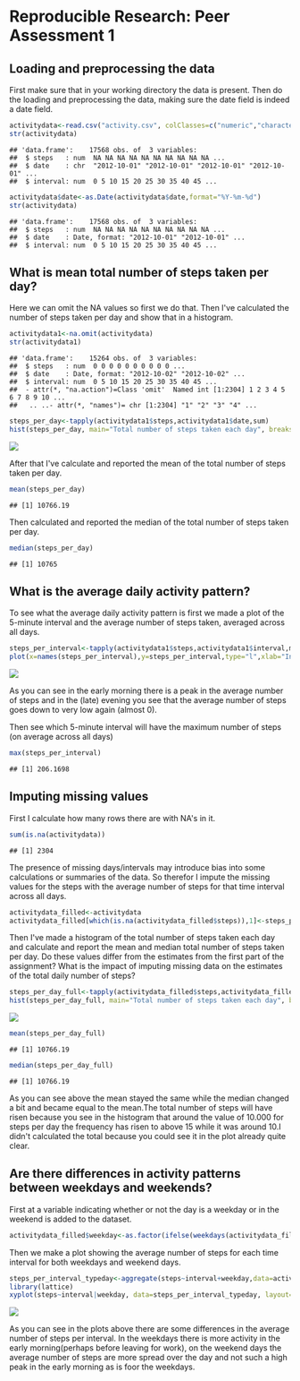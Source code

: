 # Reproducible Research: Peer Assessment 1


## Loading and preprocessing the data
First make sure that in your working directory the data is present.
Then do the loading and preprocessing the data, making sure the date field is indeed a date field.


```r
activitydata<-read.csv("activity.csv", colClasses=c("numeric","character","numeric"))
str(activitydata)
```

```
## 'data.frame':	17568 obs. of  3 variables:
##  $ steps   : num  NA NA NA NA NA NA NA NA NA NA ...
##  $ date    : chr  "2012-10-01" "2012-10-01" "2012-10-01" "2012-10-01" ...
##  $ interval: num  0 5 10 15 20 25 30 35 40 45 ...
```

```r
activitydata$date<-as.Date(activitydata$date,format="%Y-%m-%d")
str(activitydata)
```

```
## 'data.frame':	17568 obs. of  3 variables:
##  $ steps   : num  NA NA NA NA NA NA NA NA NA NA ...
##  $ date    : Date, format: "2012-10-01" "2012-10-01" ...
##  $ interval: num  0 5 10 15 20 25 30 35 40 45 ...
```


## What is mean total number of steps taken per day?
Here we can omit the NA values so first we do that.
Then I've calculated the number of steps taken per day and show that in a histogram.

```r
activitydata1<-na.omit(activitydata)
str(activitydata1)
```

```
## 'data.frame':	15264 obs. of  3 variables:
##  $ steps   : num  0 0 0 0 0 0 0 0 0 0 ...
##  $ date    : Date, format: "2012-10-02" "2012-10-02" ...
##  $ interval: num  0 5 10 15 20 25 30 35 40 45 ...
##  - attr(*, "na.action")=Class 'omit'  Named int [1:2304] 1 2 3 4 5 6 7 8 9 10 ...
##   .. ..- attr(*, "names")= chr [1:2304] "1" "2" "3" "4" ...
```

```r
steps_per_day<-tapply(activitydata1$steps,activitydata1$date,sum)
hist(steps_per_day, main="Total number of steps taken each day", breaks=30,xlab="Steps per day", ylab="Frequency of steps per day")
```

![](PA1_template_files/figure-html/unnamed-chunk-2-1.png) 

After that I've calculate and reported the mean of the total number of steps taken per day.

```r
mean(steps_per_day)
```

```
## [1] 10766.19
```

Then calculated and reported the median of the total number of steps taken per day.

```r
median(steps_per_day)
```

```
## [1] 10765
```



## What is the average daily activity pattern?
To see what the average daily activity pattern is first we made a plot of the 5-minute interval and the average number of steps taken, averaged across all days.

```r
steps_per_interval<-tapply(activitydata1$steps,activitydata1$interval,mean)
plot(x=names(steps_per_interval),y=steps_per_interval,type="l",xlab="Interval", ylab="Average number of steps", main="Time series plot of the average number of steps per time interval.")
```

![](PA1_template_files/figure-html/unnamed-chunk-5-1.png) 

As you can see in the early morning there is a peak in the average number of steps and in the (late) evening you see that the average number of steps goes down to very low again (almost 0).

Then see which 5-minute interval will have the maximum number of steps (on average across all days)

```r
max(steps_per_interval)
```

```
## [1] 206.1698
```



## Imputing missing values
First I calculate how many rows there are with NA's in it.

```r
sum(is.na(activitydata))
```

```
## [1] 2304
```

The presence of missing days/intervals may introduce bias into some calculations or summaries of the data.
So therefor I impute the missing values for the steps with the average number of steps for that time interval across all days. 

```r
activitydata_filled<-activitydata
activitydata_filled[which(is.na(activitydata_filled$steps)),1]<-steps_per_interval[as.character(activitydata_filled[which(is.na(activitydata_filled$steps)),3])]
```

Then I've made a histogram of the total number of steps taken each day and calculate and report the mean and median total number of steps taken per day. Do these values differ from the estimates from the first part of the assignment? What is the impact of imputing missing data on the estimates of the total daily number of steps?


```r
steps_per_day_full<-tapply(activitydata_filled$steps,activitydata_filled$date,sum)
hist(steps_per_day_full, main="Total number of steps taken each day", breaks=30,xlab="Steps per day", ylab="Frequency of steps per day",ylim=c(0,20))
```

![](PA1_template_files/figure-html/unnamed-chunk-9-1.png) 

```r
mean(steps_per_day_full)
```

```
## [1] 10766.19
```

```r
median(steps_per_day_full)
```

```
## [1] 10766.19
```

As you can see above the mean stayed the same while the median changed a bit and became equal to the mean.The total number of steps will have risen because you see in the histogram that around the value of 10.000 for steps per day the frequency has risen to above 15 while it was around 10.I didn't calculated the total because you could see it in the plot already quite clear.

## Are there differences in activity patterns between weekdays and weekends?
First at a variable indicating whether or not the day is a weekday or in the weekend is added to the dataset.

```r
activitydata_filled$weekday<-as.factor(ifelse(weekdays(activitydata_filled$date) %in% c("Saterday","Sunday"), "Weekend", "Weekday"))
```

Then we make a plot showing the average number of steps for each time interval for both weekdays and weekend days. 



```r
steps_per_interval_typeday<-aggregate(steps~interval+weekday,data=activitydata_filled, FUN=mean)
library(lattice)
xyplot(steps~interval|weekday, data=steps_per_interval_typeday, layout=c(1,2), type="l", xlab="Interval",ylab="Average number of steps", main="Average number of steps per time interval per type of weekday")
```

![](PA1_template_files/figure-html/unnamed-chunk-11-1.png) 


As you can see in the plots above there are some differences in the average number of steps per interval. In the weekdays there is more activity in the early morning(perhaps before leaving for work), on the weekend days the average number of steps are more spread over the day and not such a high peak in the early morning as is foor the weekdays.

